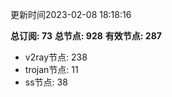 更新时间2023-02-08 18:18:16

**总订阅: 73**
**总节点: 928**
**有效节点: 287**
- v2ray节点: 238
- trojan节点: 11
- ss节点: 38
